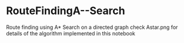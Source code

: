 # RouteFindingA--Search

Route finding using A* Search on a directed graph 
check Astar.png for details of the algorithm implemented in this notebook
